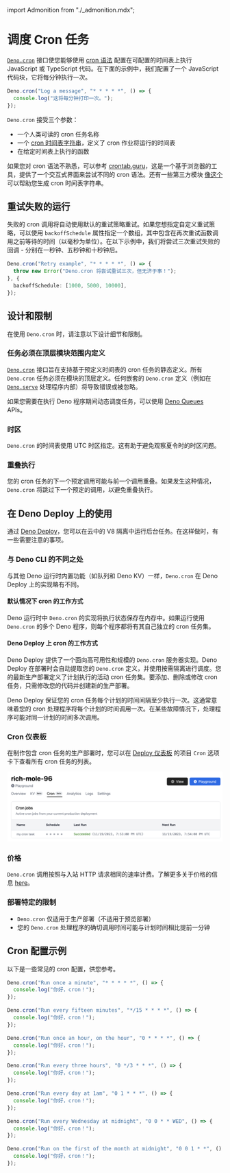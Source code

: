 import Admonition from "./_admonition.mdx";

# 调度 Cron 任务

<Admonition />

[`Deno.cron`](https://deno.land/api?s=Deno.cron&unstable=) 接口使您能够使用
[cron 语法](https://en.wikipedia.org/wiki/Cron) 配置在可配置的时间表上执行
JavaScript 或 TypeScript 代码。在下面的示例中，我们配置了一个 JavaScript
代码块，它将每分钟执行一次。

```ts title="记录消息"
Deno.cron("Log a message", "* * * * *", () => {
  console.log("这将每分钟打印一次。");
});
```

`Deno.cron` 接受三个参数：

- 一个人类可读的 cron 任务名称
- 一个 [cron 时间表字符串](https://cronitor.io/guides/cron-jobs)，定义了 cron
  作业将运行的时间表
- 在给定时间表上执行的函数

如果您对 cron 语法不熟悉，可以参考
[crontab.guru](https://crontab.guru/)，这是一个基于浏览器的工具，提供了一个交互式界面来尝试不同的
cron 语法。还有一些第三方模块
[像这个](https://www.npmjs.com/package/cron-time-generator) 可以帮助您生成 cron
时间表字符串。

## 重试失败的运行

失败的 cron
调用将自动使用默认的重试策略重试。如果您想指定自定义重试策略，可以使用
`backoffSchedule`
属性指定一个数组，其中包含在再次重试函数调用之前等待的时间（以毫秒为单位）。在以下示例中，我们将尝试三次重试失败的回调 -
分别在一秒钟、五秒钟和十秒钟后。

```ts title="重试示例"
Deno.cron("Retry example", "* * * * *", () => {
  throw new Error("Deno.cron 将尝试重试三次，但无济于事！");
}, {
  backoffSchedule: [1000, 5000, 10000],
});
```

## 设计和限制

在使用 `Deno.cron` 时，请注意以下设计细节和限制。

### 任务必须在顶层模块范围内定义

[`Deno.cron`](https://deno.land/api?s=Deno.cron&unstable=)
接口旨在支持基于预定义时间表的 cron 任务的静态定义。所有 `Deno.cron`
任务必须在模块的顶层定义。任何嵌套的 `Deno.cron` 定义（例如在
[`Deno.serve`](https://deno.land/api?s=Deno.serve&unstable=)
处理程序内部）将导致错误或被忽略。

如果您需要在执行 Deno 程序期间动态调度任务，可以使用
[Deno Queues](./queue_overview) APIs。

### 时区

`Deno.cron` 的时间表使用 UTC 时区指定。这有助于避免观察夏令时的时区问题。

### 重叠执行

您的 cron
任务的下一个预定调用可能与前一个调用重叠。如果发生这种情况，`Deno.cron`
将跳过下一个预定的调用，以避免重叠执行。

## 在 Deno Deploy 上的使用

通过 [Deno Deploy](https://www.deno.com/deploy)，您可以在云中的 V8
隔离中运行后台任务。在这样做时，有一些需要注意的事项。

### 与 Deno CLI 的不同之处

与其他 Deno 运行时内置功能（如队列和 Deno KV）一样，`Deno.cron` 在 Deno Deploy
上的实现略有不同。

#### 默认情况下 cron 的工作方式

Deno 运行时中 `Deno.cron` 的实现将执行状态保存在内存中。如果运行使用 `Deno.cron`
的多个 Deno 程序，则每个程序都将有其自己独立的 cron 任务集。

#### Deno Deploy 上 cron 的工作方式

Deno Deploy 提供了一个面向高可用性和规模的 `Deno.cron` 服务器实现。Deno Deploy
在部署时会自动提取您的 `Deno.cron`
定义，并使用按需隔离进行调度。您的最新生产部署定义了计划执行的活动 cron
任务集。要添加、删除或修改 cron 任务，只需修改您的代码并创建新的生产部署。

Deno Deploy 保证您的 cron 任务每个计划的时间间隔至少执行一次。这通常意味着您的
cron
处理程序将每个计划的时间调用一次。在某些故障情况下，处理程序可能对同一计划的时间多次调用。

### Cron 仪表板

在制作包含 cron 任务的生产部署时，您可以在
[Deploy 仪表板](https://dash.deno.com/projects) 的项目 `Cron` 选项卡下查看所有
cron 任务的列表。

![在 Deno 仪表板中列出的 cron 任务](./images/cron-tasks.png)

### 价格

`Deno.cron` 调用按照与入站 HTTP 请求相同的速率计费。了解更多关于价格的信息
[here](https://deno.com/deploy/pricing)。

### 部署特定的限制

- `Deno.cron` 仅适用于生产部署（不适用于预览部署）
- 您的 `Deno.cron` 处理程序的确切调用时间可能与计划时间相比提前一分钟

## Cron 配置示例

以下是一些常见的 cron 配置，供您参考。

```ts title="每分钟运行一次"
Deno.cron("Run once a minute", "* * * * *", () => {
  console.log("你好，cron！");
});
```

```ts title="每十五分钟运行一次"
Deno.cron("Run every fifteen minutes", "*/15 * * * *", () => {
  console.log("你好，cron！");
});
```

```ts title="每小时整点运行一次"
Deno.cron("Run once an hour, on the hour", "0 * * * *", () => {
  console.log("你好，cron！");
});
```

```ts title="每三小时运行一次"
Deno.cron("Run every three hours", "0 */3 * * *", () => {
  console.log("你好，cron！");
});
```

```ts title="每天凌晨 1 点运行一次"
Deno.cron("Run every day at 1am", "0 1 * * *", () => {
  console.log("你好，cron！");
});
```

```ts title="每周三午夜运行一次"
Deno.cron("Run every Wednesday at midnight", "0 0 * * WED", () => {
  console.log("你好，cron！");
});
```

```ts title="每月初午夜运行一次"
Deno.cron("Run on the first of the month at midnight", "0 0 1 * *", () => {
  console.log("你好，cron！");
});
```
